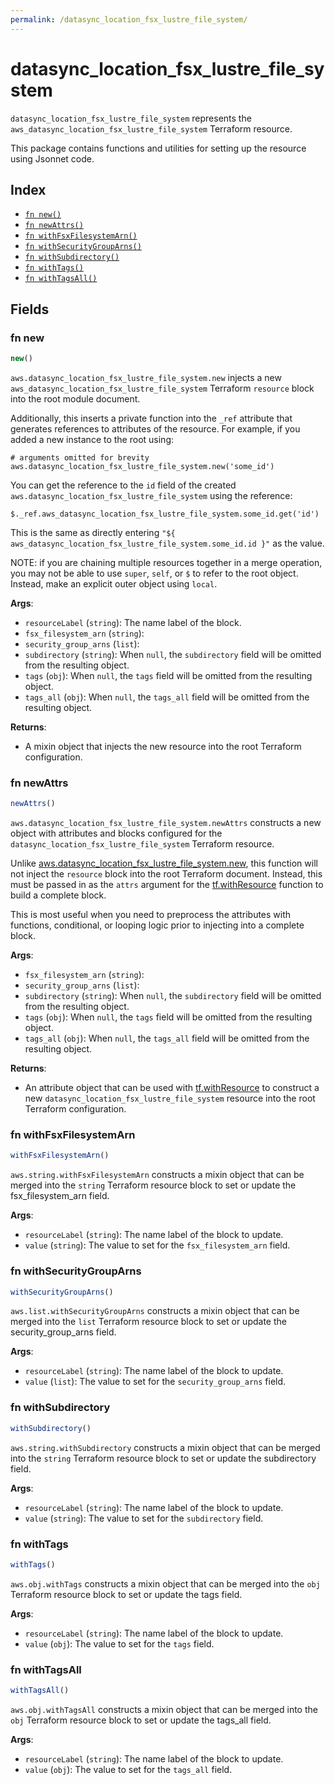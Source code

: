 ```yaml
---
permalink: /datasync_location_fsx_lustre_file_system/
---
```


# datasync_location_fsx_lustre_file_system

`datasync_location_fsx_lustre_file_system` represents the `aws_datasync_location_fsx_lustre_file_system` Terraform resource.



This package contains functions and utilities for setting up the resource using Jsonnet code.


## Index

* [`fn new()`](#fn-new)
* [`fn newAttrs()`](#fn-newattrs)
* [`fn withFsxFilesystemArn()`](#fn-withfsxfilesystemarn)
* [`fn withSecurityGroupArns()`](#fn-withsecuritygrouparns)
* [`fn withSubdirectory()`](#fn-withsubdirectory)
* [`fn withTags()`](#fn-withtags)
* [`fn withTagsAll()`](#fn-withtagsall)

## Fields

### fn new

```ts
new()
```


`aws.datasync_location_fsx_lustre_file_system.new` injects a new `aws_datasync_location_fsx_lustre_file_system` Terraform `resource`
block into the root module document.

Additionally, this inserts a private function into the `_ref` attribute that generates references to attributes of the
resource. For example, if you added a new instance to the root using:

    # arguments omitted for brevity
    aws.datasync_location_fsx_lustre_file_system.new('some_id')

You can get the reference to the `id` field of the created `aws.datasync_location_fsx_lustre_file_system` using the reference:

    $._ref.aws_datasync_location_fsx_lustre_file_system.some_id.get('id')

This is the same as directly entering `"${ aws_datasync_location_fsx_lustre_file_system.some_id.id }"` as the value.

NOTE: if you are chaining multiple resources together in a merge operation, you may not be able to use `super`, `self`,
or `$` to refer to the root object. Instead, make an explicit outer object using `local`.

**Args**:
  - `resourceLabel` (`string`): The name label of the block.
  - `fsx_filesystem_arn` (`string`): 
  - `security_group_arns` (`list`): 
  - `subdirectory` (`string`):  When `null`, the `subdirectory` field will be omitted from the resulting object.
  - `tags` (`obj`):  When `null`, the `tags` field will be omitted from the resulting object.
  - `tags_all` (`obj`):  When `null`, the `tags_all` field will be omitted from the resulting object.

**Returns**:
- A mixin object that injects the new resource into the root Terraform configuration.


### fn newAttrs

```ts
newAttrs()
```


`aws.datasync_location_fsx_lustre_file_system.newAttrs` constructs a new object with attributes and blocks configured for the `datasync_location_fsx_lustre_file_system`
Terraform resource.

Unlike [aws.datasync_location_fsx_lustre_file_system.new](#fn-datasync_location_fsx_lustre_file_systemnew), this function will not inject the `resource`
block into the root Terraform document. Instead, this must be passed in as the `attrs` argument for the
[tf.withResource](https://github.com/tf-libsonnet/core/tree/main/docs#fn-withresource) function to build a complete block.

This is most useful when you need to preprocess the attributes with functions, conditional, or looping logic prior to
injecting into a complete block.

**Args**:
  - `fsx_filesystem_arn` (`string`): 
  - `security_group_arns` (`list`): 
  - `subdirectory` (`string`):  When `null`, the `subdirectory` field will be omitted from the resulting object.
  - `tags` (`obj`):  When `null`, the `tags` field will be omitted from the resulting object.
  - `tags_all` (`obj`):  When `null`, the `tags_all` field will be omitted from the resulting object.

**Returns**:
  - An attribute object that can be used with [tf.withResource](https://github.com/tf-libsonnet/core/tree/main/docs#fn-withresource) to construct a new `datasync_location_fsx_lustre_file_system` resource into the root Terraform configuration.


### fn withFsxFilesystemArn

```ts
withFsxFilesystemArn()
```

`aws.string.withFsxFilesystemArn` constructs a mixin object that can be merged into the `string`
Terraform resource block to set or update the fsx_filesystem_arn field.



**Args**:
  - `resourceLabel` (`string`): The name label of the block to update.
  - `value` (`string`): The value to set for the `fsx_filesystem_arn` field.


### fn withSecurityGroupArns

```ts
withSecurityGroupArns()
```

`aws.list.withSecurityGroupArns` constructs a mixin object that can be merged into the `list`
Terraform resource block to set or update the security_group_arns field.



**Args**:
  - `resourceLabel` (`string`): The name label of the block to update.
  - `value` (`list`): The value to set for the `security_group_arns` field.


### fn withSubdirectory

```ts
withSubdirectory()
```

`aws.string.withSubdirectory` constructs a mixin object that can be merged into the `string`
Terraform resource block to set or update the subdirectory field.



**Args**:
  - `resourceLabel` (`string`): The name label of the block to update.
  - `value` (`string`): The value to set for the `subdirectory` field.


### fn withTags

```ts
withTags()
```

`aws.obj.withTags` constructs a mixin object that can be merged into the `obj`
Terraform resource block to set or update the tags field.



**Args**:
  - `resourceLabel` (`string`): The name label of the block to update.
  - `value` (`obj`): The value to set for the `tags` field.


### fn withTagsAll

```ts
withTagsAll()
```

`aws.obj.withTagsAll` constructs a mixin object that can be merged into the `obj`
Terraform resource block to set or update the tags_all field.



**Args**:
  - `resourceLabel` (`string`): The name label of the block to update.
  - `value` (`obj`): The value to set for the `tags_all` field.
